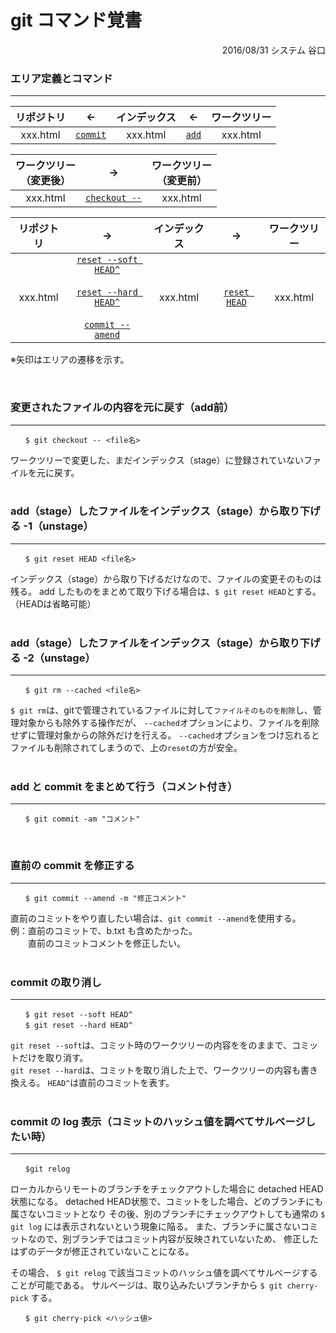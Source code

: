 <link href="style.css" rel="stylesheet"></link>

# git コマンド覚書

<div style="text-align: right">2016/08/31 システム 谷口</div>


### エリア定義とコマンド
***
|リポジトリ|←|インデックス|←|ワークツリー|
|:--:|:--:|:--:|:--:|:--:|
|xxx.html|[`commit`](#commit)|xxx.html|[`add`](#commit)|xxx.html|


|ワークツリー<br />（変更後）|→|ワークツリー<br />（変更前）|
|:--:|:--:|:--:|
|xxx.html|[`checkout --`](#checkout)|xxx.html|


|リポジトリ|→|インデックス|→|ワークツリー|
|:--:|:--:|:--:|:--:|:--:|
|xxx.html|[`reset --soft HEAD^`](#softhard)<br /><br />[`reset --hard HEAD^`](#softhard)<br /><br />[`commit --amend`](#amend)|xxx.html|[`reset HEAD`](#reset)|xxx.html|
※矢印はエリアの遷移を示す。<br />

<br />

### <a name="checkout">変更されたファイルの内容を元に戻す（add前）
***
```
　　$ git checkout -- <file名>
```
ワークツリーで変更した、まだインデックス（stage）に登録されていないファイルを元に戻す。
<br />
<br />

### <a name="reset">add（stage）したファイルをインデックス（stage）から取り下げる -1（unstage）
***
```
　　$ git reset HEAD <file名>
```
インデックス（stage）から取り下げるだけなので、ファイルの変更そのものは残る。
add したものをまとめて取り下げる場合は、`$ git reset HEAD`とする。（HEADは省略可能）
<br />
<br />

### add（stage）したファイルをインデックス（stage）から取り下げる -2（unstage）
***
```
　　$ git rm --cached <file名>
```


`$ git rm`は、gitで管理されているファイルに対して`ファイルそのものを削除`し、管理対象からも除外する操作だが、
`--cached`オプションにより、ファイルを削除せずに管理対象からの除外だけを行える。
`--cached`オプションをつけ忘れるとファイルも削除されてしまうので、上の`reset`の方が安全。
<br />
<br />

### <a name="commit">add と commit をまとめて行う（コメント付き）
***
```
　　$ git commit -am "コメント"
```
<br />

### <a name="amend">直前の commit を修正する
***
```
　　$ git commit --amend -m "修正コメント"
```
直前のコミットをやり直したい場合は、`git commit --amend`を使用する。<br />
例：直前のコミットで、b.txt も含めたかった。<br />
　　直前のコミットコメントを修正したい。
<br />
<br />

### <a name="softhard">commit の取り消し
***
```
　　$ git reset --soft HEAD^
　　$ git reset --hard HEAD^
```

`git reset --soft`は、コミット時のワークツリーの内容ををのままで、コミットだけを取り消す。<br />
`git reset --hard`は、コミットを取り消した上で、ワークツリーの内容も書き換える。
`HEAD^`は直前のコミットを表す。
<br />
<br />

### commit の log 表示（コミットのハッシュ値を調べてサルベージしたい時）
***
```
　　$git relog
```
ローカルからリモートのブランチをチェックアウトした場合に detached HEAD状態になる。
detached HEAD状態で、コミットをした場合、どのブランチにも属さないコミットとなり
その後、別のブランチにチェックアウトしても通常の `$ git log` には表示されないという現象に陥る。
また、ブランチに属さないコミットなので、別ブランチではコミット内容が反映されていないため、
修正したはずのデータが修正されていないことになる。

その場合、 `$ git relog` で該当コミットのハッシュ値を調べてサルベージすることが可能である。
サルベージは、取り込みたいブランチから `$ git cherry-pick` する。

```
　　$ git cherry-pick <ハッシュ値>
```
<br />
